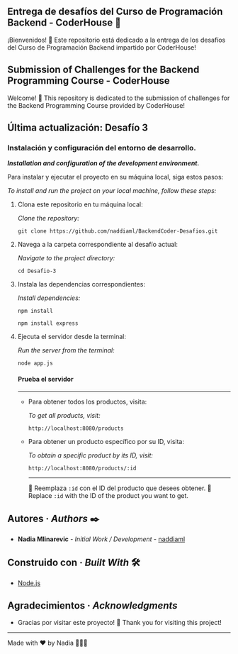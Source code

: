 
## Entrega de desafíos del Curso de Programación Backend - CoderHouse :rocket:

¡Bienvenidos! :wave: Este repositorio está dedicado a la entrega de los desafíos del Curso de Programación Backend impartido por CoderHouse!


## Submission of Challenges for the Backend Programming Course - CoderHouse

Welcome! :wave: This repository is dedicated to the submission of challenges for the Backend Programming Course provided by CoderHouse!




## Última actualización: Desafío 3 

### Instalación y configuración del entorno de desarrollo.
***Installation and configuration of the development environment.***

Para instalar y ejecutar el proyecto en su máquina local, siga estos pasos:

*To install and run the project on your local machine, follow these steps:*

 1.  Clona este repositorio en tu máquina local:

	 *Clone the repository:*

	 ``` git clone https://github.com/naddiaml/BackendCoder-Desafios.git ```
		    
    
 2.  Navega a la carpeta correspondiente al desafío actual:

	  *Navigate to the project directory:*

		``` cd Desafio-3 ```
		    
 3.  Instala las dependencias correspondientes:

	 *Install dependencies:*

		``` npm install ```

		``` npm install express ```
    
4.  Ejecuta el servidor desde la terminal:

	*Run the server from the terminal:*

	  ``` node app.js ```
	    
	#### Prueba el servidor
	-------------------------
	 - Para obtener todos los productos, visita: 

		 *To get all products, visit:*

		 `http://localhost:8080/products`
	 
	-  Para obtener un producto específico por su ID, visita: 
	
		*To obtain a specific product by its ID, visit:*

		`http://localhost:8080/products/:id`
		***
		:arrows_counterclockwise: Reemplaza `:id` con el ID del producto que desees obtener.
		:arrows_counterclockwise:  Replace `:id` with the ID of the product you want to get.

  
  
## Autores · *Authors* ✒️

-  **Nadia Mlinarevic** - _Initial Work / Development_ - [naddiaml](https://github.com/naddiaml)


## Construido con · *Built With* 🛠️

-  [Node.js](https://nodejs.org/) 



## Agradecimientos · *Acknowledgments*

- Gracias por visitar este proyecto! 🚀 
	Thank you for visiting this project! 

----------

Made with ❤️ by Nadia 👩🏻‍💻